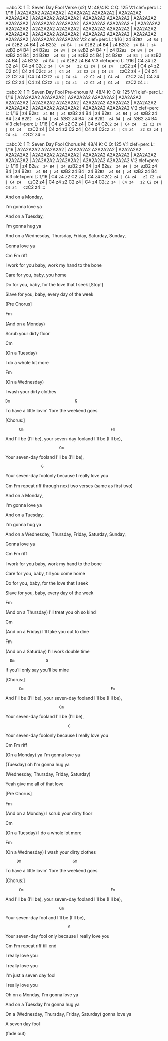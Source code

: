:::abc
X: 1
T: Seven Day Fool Verse (x2)
M: 48/4
K: C
Q: 125
V:1 clef=perc
L: 1/16
| A2A2A2A2 A2A2A2A2    | A2A2A2A2 A2A2A2A2 | A2A2A2A2 A2A2A2A2 | A2A2A2A2 A2A2A2A2
| A2A2A2A2 A2A2A2A2 | A2A2A2A2 A2A2A2A2 | A2A2A2A2 A2A2A2A2 | A2A2A2A2 A2A2A2A2 
+
| A2A2A2A2 A2A2A2A2    | A2A2A2A2 A2A2A2A2 | A2A2A2A2 A2A2A2A2 | A2A2A2A2 A2A2A2A2
| A2A2A2A2 A2A2A2A2    | A2A2A2A2 A2A2A2A2 | A2A2A2A2 A2A2A2A2 | A2A2A2A2 A2A2A2A2
V:2 clef=perc
L: 1/16
| z4 B2`B2  z4 B4 | z4 B2`B2  z4 B4   | z4 B2`B2  z4 B4 | z4 B2`B2  z4 B4 
| z4 B2`B2  z4 B4 | z4 B2`B2  z4 B4   | z4 B2`B2  z4 B4 | z4 B2`B2  z4 B4 
+
| z4 B2`B2  z4 B4 | z4 B2`B2  z4 B4   | z4 B2`B2  z4 B4 | z4 B2`B2  z4 B4 
| z4 B2`B2  z4 B4 | z4 B2`B2  z4 B4   | z4 B2`B2  z4 B4 | z4 B2`B2  z4 B4 
V:3 clef=perc
L: 1/16
| C4 z4   z2 C2 z4 | C4 z4   C2`C2 z4 | C4 z4   z2 C2 z4 | C4 z4   C2`C2 z4
| C4 z4   z2 C2 z4 | C4 z4   C2`C2 z4 | C4 z4   z2 C2 z4 | C4 z4   C2`C2 z4
+
| C4 z4   z2 C2 z4 | C4 z4   C2`C2 z4 | C4 z4   z2 C2 z4 | C4 z4   C2`C2 z4
| C4 z4   z2 C2 z4 | C4 z4   C2`C2 z4 | C4 z4   z2 C2 z4 | C4 z4   C2`C2 z4
:::


:::abc
X: 1
T: Seven Day Fool Pre-chorus
M: 48/4
K: C
Q: 125
V:1 clef=perc
L: 1/16
| A2A2A2A2 A2A2A2A2 | A2A2A2A2 A2A2A2A2 | A2A2A2A2 A2A2A2A2 | A2A2A2A2 A2A2A2A2 
| A2A2A2A2 A2A2A2A2 | A2A2A2A2 A2A2A2A2 | A2A2A2A2 A2A2A2A2 | A2A2A2A2 A2A2A2A2 
V:2 clef=perc
L: 1/16
| z4 B2`B2  z4 B4 | z4 B2`B2  z4 B4   | z4 B2`B2  z4 B4 | z4 B2`B2  z4 B4 
| z4 B2`B2  z4 B4 | z4 B2`B2  z4 B4   | z4 B2`B2  z4 B4 | z4 B2`B2  z4 B4 
V:3 clef=perc
L: 1/16
| C4 z4   z2 C2 z4 | C4 z4   C2`C2 z4 | C4 z4   z2 C2 z4 | C4 z4   C2`C2 z4
| C4 z4   z2 C2 z4 | C4 z4   C2`C2 z4 | C4 z4   z2 C2 z4 | C4 z4   C2`C2 z4
:::

:::abc
X: 1
T: Seven Day Fool Chorus
M: 48/4
K: C
Q: 125
V:1 clef=perc
L: 1/16
| A2A2A2A2 A2A2A2A2 | A2A2A2A2 A2A2A2A2 | A2A2A2A2 A2A2A2A2 | A2A2A2A2 A2A2A2A2 
| A2A2A2A2 A2A2A2A2 | A2A2A2A2 A2A2A2A2 | A2A2A2A2 A2A2A2A2 | A2A2A2A2 A2A2A2A2 
V:2 clef=perc
L: 1/16
| z4 B2`B2  z4 B4 | z4 B2`B2  z4 B4   | z4 B2`B2  z4 B4 | z4 B2`B2  z4 B4 
| z4 B2`B2  z4 B4 | z4 B2`B2  z4 B4   | z4 B2`B2  z4 B4 | z4 B2`B2  z4 B4 
V:3 clef=perc
L: 1/16
| C4 z4   z2 C2 z4 | C4 z4   C2`C2 z4 | C4 z4   z2 C2 z4 | C4 z4   C2`C2 z4
| C4 z4   z2 C2 z4 | C4 z4   C2`C2 z4 | C4 z4   z2 C2 z4 | C4 z4   C2`C2 z4
:::

And on a Monday,

I'm gonna love ya

And on a Tuesday,

I'm gonna hug ya

And on a Wednesday, Thursday, Friday, Saturday, Sunday,

Gonna love ya

 

Cm    Fm     riff

I work for you baby, work my hand to the bone

Care for you, baby, you home

Do for you, baby, for the love that I seek  [Stop!]

Slave for you, baby, every day of the week

 

 

[Pre Chorus]

Fm

(And on a Monday)

Scrub your dirty floor

Cm

(On a Tuesday)

I do a whole lot more

Fm

(On a Wednesday)

I wash your dirty clothes

    Dm                             G

To have a little lovin' 'fore the weekend goes

 

[Chorus:]

          Cm                                       Fm

And I'll be (I'll be), your seven-day fooland I'll be (I'll be),

                            Cm

Your seven-day fooland I'll be (I'll be),

                    G

Your seven-day foolonly because I really love you

 

 

Cm    Fm   repeat riff through next two verses (same as first two)

 

And on a Monday,

I'm gonna love ya

And on a Tuesday,

I'm gonna hug ya

And on a Wednesday, Thursday, Friday, Saturday, Sunday,

Gonna love ya

 

Cm    Fm     riff

I work for you baby, work my hand to the bone

Care for you, baby, till you come home

Do for you, baby, for the love that I seek

Slave for you, baby, every day of the week

 

Fm

(And on a Thursday) I'll treat you oh so kind

Cm

(And on a Friday) I'll take you out to dine

Fm

(And on a Saturday) I'll work double time

      Dm              G

If you'll only say you'll be mine

 

[Chorus:]

          Cm                                       Fm

And I'll be (I'll be), your seven-day fooland I'll be (I'll be),

                            Cm

Your seven-day fooland I'll be (I'll be),

                                G

Your seven-day foolonly because I really love you

 

 

Cm    Fm     riff

(On a Monday) ya I'm gonna love ya

(Tuesday) oh I'm gonna hug ya

(Wednesday, Thursday, Friday, Saturday)

Yeah give me all of that love

 

[Pre Chorus]

Fm

(And on a Monday) I scrub your dirty floor

Cm

(On a Tuesday) I do a whole lot more

Fm

(On a Wednesday) I wash your dirty clothes

         Dm                       Gm

To have a little lovin' 'fore the weekend goes

 

[Chorus:]

          Cm                                       Fm

And I'll be (I'll be), your seven-day fooland I'll be (I'll be),

                            Cm

Your seven-day fool and I'll be (I'll be),

                                G

Your seven-day fool only because I really love you

 

Cm    Fm     repeat riff till end

I really love you

I really love you

I'm just a seven day fool

I really love you

Oh on a Monday, I'm gonna love ya

And on a Tuesday I'm gonna hug ya

On a (Wednesday, Thursday, Friday, Saturday) gonna love ya

A seven day fool

 

(fade out)


